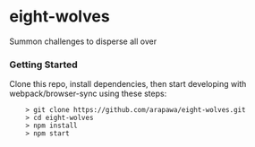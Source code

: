 # eight-wolves
Summon challenges to disperse all over

### Getting Started ###

Clone this repo, install dependencies, then start developing with webpack/browser-sync using these steps:


```
	> git clone https://github.com/arapawa/eight-wolves.git
	> cd eight-wolves
	> npm install
	> npm start
```
